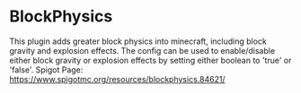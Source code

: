 # BlockPhysics
This plugin adds greater block physics into minecraft, including block gravity and explosion effects.
The config can be used to enable/disable either block gravity or explosion effects by setting either boolean to 'true' or 'false'.
Spigot Page: https://www.spigotmc.org/resources/blockphysics.84621/
